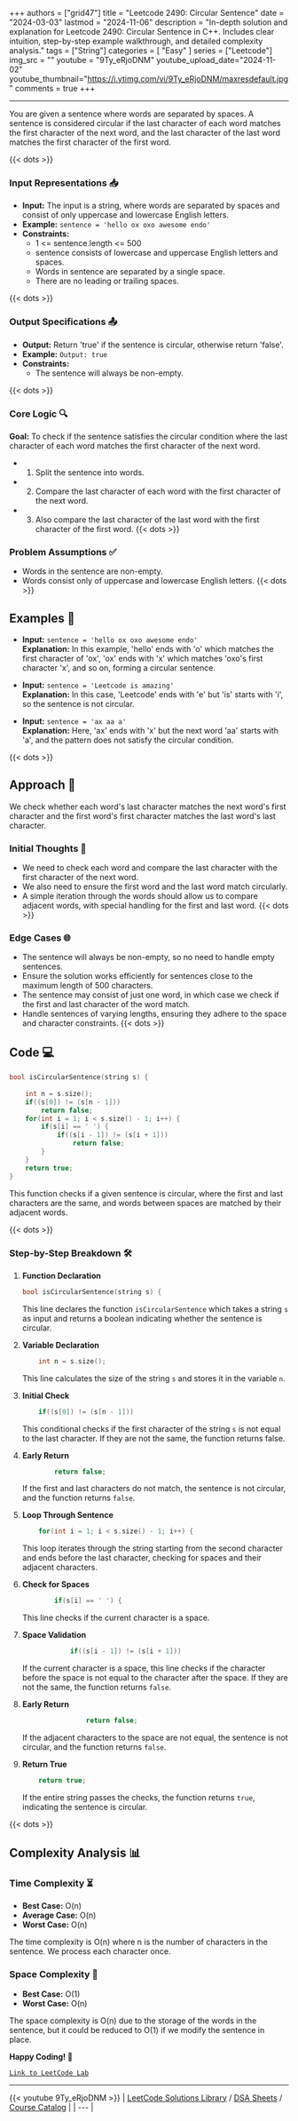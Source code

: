 
+++
authors = ["grid47"]
title = "Leetcode 2490: Circular Sentence"
date = "2024-03-03"
lastmod = "2024-11-06"
description = "In-depth solution and explanation for Leetcode 2490: Circular Sentence in C++. Includes clear intuition, step-by-step example walkthrough, and detailed complexity analysis."
tags = ["String"]
categories = [
    "Easy"
]
series = ["Leetcode"]
img_src = ""
youtube = "9Ty_eRjoDNM"
youtube_upload_date="2024-11-02"
youtube_thumbnail="https://i.ytimg.com/vi/9Ty_eRjoDNM/maxresdefault.jpg"
comments = true
+++



---
You are given a sentence where words are separated by spaces. A sentence is considered circular if the last character of each word matches the first character of the next word, and the last character of the last word matches the first character of the first word.
<!--more-->
{{< dots >}}
### Input Representations 📥
- **Input:** The input is a string, where words are separated by spaces and consist of only uppercase and lowercase English letters.
- **Example:** `sentence = 'hello ox oxo awesome endo'`
- **Constraints:**
	- 1 <= sentence.length <= 500
	- sentence consists of lowercase and uppercase English letters and spaces.
	- Words in sentence are separated by a single space.
	- There are no leading or trailing spaces.

{{< dots >}}
### Output Specifications 📤
- **Output:** Return 'true' if the sentence is circular, otherwise return 'false'.
- **Example:** `Output: true`
- **Constraints:**
	- The sentence will always be non-empty.

{{< dots >}}
### Core Logic 🔍
**Goal:** To check if the sentence satisfies the circular condition where the last character of each word matches the first character of the next word.

- 1. Split the sentence into words.
- 2. Compare the last character of each word with the first character of the next word.
- 3. Also compare the last character of the last word with the first character of the first word.
{{< dots >}}
### Problem Assumptions ✅
- Words in the sentence are non-empty.
- Words consist only of uppercase and lowercase English letters.
{{< dots >}}
## Examples 🧩
- **Input:** `sentence = 'hello ox oxo awesome endo'`  \
  **Explanation:** In this example, 'hello' ends with 'o' which matches the first character of 'ox', 'ox' ends with 'x' which matches 'oxo's first character 'x', and so on, forming a circular sentence.

- **Input:** `sentence = 'Leetcode is amazing'`  \
  **Explanation:** In this case, 'Leetcode' ends with 'e' but 'is' starts with 'i', so the sentence is not circular.

- **Input:** `sentence = 'ax aa a'`  \
  **Explanation:** Here, 'ax' ends with 'x' but the next word 'aa' starts with 'a', and the pattern does not satisfy the circular condition.

{{< dots >}}
## Approach 🚀
We check whether each word's last character matches the next word's first character and the first word's first character matches the last word's last character.

### Initial Thoughts 💭
- We need to check each word and compare the last character with the first character of the next word.
- We also need to ensure the first word and the last word match circularly.
- A simple iteration through the words should allow us to compare adjacent words, with special handling for the first and last word.
{{< dots >}}
### Edge Cases 🌐
- The sentence will always be non-empty, so no need to handle empty sentences.
- Ensure the solution works efficiently for sentences close to the maximum length of 500 characters.
- The sentence may consist of just one word, in which case we check if the first and last character of the word match.
- Handle sentences of varying lengths, ensuring they adhere to the space and character constraints.
{{< dots >}}
## Code 💻
```cpp
bool isCircularSentence(string s) {
    
    int n = s.size();
    if((s[0]) != (s[n - 1]))
        return false;
    for(int i = 1; i < s.size() - 1; i++) {
        if(s[i] == ' ') {
            if((s[i - 1]) != (s[i + 1]))
                return false;                
        }
    }
    return true;
}
```

This function checks if a given sentence is circular, where the first and last characters are the same, and words between spaces are matched by their adjacent words.

{{< dots >}}
### Step-by-Step Breakdown 🛠️
1. **Function Declaration**
	```cpp
	bool isCircularSentence(string s) {
	```
	This line declares the function `isCircularSentence` which takes a string `s` as input and returns a boolean indicating whether the sentence is circular.

2. **Variable Declaration**
	```cpp
	    int n = s.size();
	```
	This line calculates the size of the string `s` and stores it in the variable `n`.

3. **Initial Check**
	```cpp
	    if((s[0]) != (s[n - 1]))
	```
	This conditional checks if the first character of the string `s` is not equal to the last character. If they are not the same, the function returns false.

4. **Early Return**
	```cpp
	        return false;
	```
	If the first and last characters do not match, the sentence is not circular, and the function returns `false`.

5. **Loop Through Sentence**
	```cpp
	    for(int i = 1; i < s.size() - 1; i++) {
	```
	This loop iterates through the string starting from the second character and ends before the last character, checking for spaces and their adjacent characters.

6. **Check for Spaces**
	```cpp
	        if(s[i] == ' ') {
	```
	This line checks if the current character is a space.

7. **Space Validation**
	```cpp
	            if((s[i - 1]) != (s[i + 1]))
	```
	If the current character is a space, this line checks if the character before the space is not equal to the character after the space. If they are not the same, the function returns `false`.

8. **Early Return**
	```cpp
	                return false;                
	```
	If the adjacent characters to the space are not equal, the sentence is not circular, and the function returns `false`.

9. **Return True**
	```cpp
	    return true;
	```
	If the entire string passes the checks, the function returns `true`, indicating the sentence is circular.

{{< dots >}}
## Complexity Analysis 📊
### Time Complexity ⏳
- **Best Case:** O(n)
- **Average Case:** O(n)
- **Worst Case:** O(n)

The time complexity is O(n) where n is the number of characters in the sentence. We process each character once.

### Space Complexity 💾
- **Best Case:** O(1)
- **Worst Case:** O(n)

The space complexity is O(n) due to the storage of the words in the sentence, but it could be reduced to O(1) if we modify the sentence in place.

**Happy Coding! 🎉**


[`Link to LeetCode Lab`](https://leetcode.com/problems/circular-sentence/description/)

---
{{< youtube 9Ty_eRjoDNM >}}
| [LeetCode Solutions Library](https://grid47.xyz/leetcode/) / [DSA Sheets](https://grid47.xyz/sheets/) / [Course Catalog](https://grid47.xyz/courses/) |
| --- |
